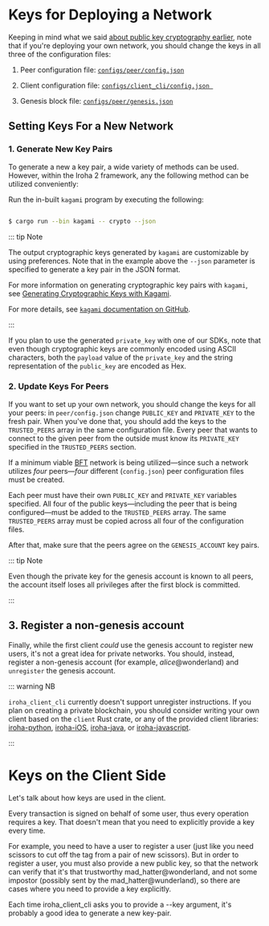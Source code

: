 # Keys for Deploying a Network

Keeping in mind what we said [about public key cryptography earlier](/public-key-cryptography.md), note that if you're deploying your own network, you should change the keys in all three of the configuration files:

1. Peer configuration file: [`configs/peer/config.json`](./peer-configuration.md)

2. Client configuration file: [`configs/client_cli/config.json `](./client-configuration.md)

3. Genesis block file: [`configs/peer/genesis.json`](./genesis.md)

## Setting Keys For a New Network

### 1. Generate New Key Pairs

To generate a new a key pair, a wide variety of methods can be used. However, within the Iroha 2 framework, any the following method can be utilized conveniently:

Run the in-built `kagami` program by executing the following:

```bash

$ cargo run --bin kagami -- crypto --json

```
::: tip Note

The output cryptographic keys generated by `kagami` are customizable by using preferences. Note that in the example above the `--json` parameter is specified to generate a key pair in the JSON format.

For more information on generating cryptographic key pairs with `kagami`, see [Generating Cryptographic Keys with Kagami](creating-cryptographic-keys.md#kagami).

For more details, see [`kagami` documentation on GitHub](https://github.com/hyperledger/iroha/tree/iroha2-dev/tools/kagami#crypto).

:::

If you plan to use the generated `private_key` with one of our SDKs, note that even though cryptographic keys are commonly encoded using ASCII characters, both the `payload` value of the `private_key` and the string representation of the `public_key` are encoded as Hex.

### 2. Update Keys For Peers

If you want to set up your own network, you should change the keys for all your peers: in `peer/config.json` change `PUBLIC_KEY` and `PRIVATE_KEY` to the fresh pair. When you've done that, you should add the keys to the `TRUSTED_PEERS` array in the same configuration file. Every peer that wants to connect to the given peer from the outside must know its `PRIVATE_KEY` specified in the `TRUSTED_PEERS` section.

If a minimum viable [BFT](/guide/glossary.md#byzantine-fault-tolerance-bft) network is being utilized—since such a network utilizes _four_ peers—_four_ different (`config.json`) peer configuration files must be created.

Each peer must have their own `PUBLIC_KEY` and `PRIVATE_KEY` variables specified. All four of the public keys—including the peer that is being configured—must be added to the `TRUSTED_PEERS` array. The same `TRUSTED_PEERS` array must be copied across all four of the configuration files.

After that, make sure that the peers agree on the `GENESIS_ACCOUNT` key pairs.

::: tip Note

Even though the private key for the genesis account is known to all peers, the account itself loses all privileges after the first block is committed.

:::

## 3. Register a non-genesis account

Finally, while the first client _could_ use the genesis account to register new users, it's not a great idea for private networks. You should, instead, register a non-genesis account (for example, _alice_@wonderland) and `unregister` the genesis account.

::: warning NB

`iroha_client_cli` currently doesn't support unregister instructions. If you plan on creating a private blockchain, you should consider writing your own client based on the `client` Rust crate, or any of the provided client libraries:
[iroha-python](https://github.com/hyperledger/iroha-python),
[iroha-iOS](https://github.com/hyperledger/iroha-ios),
[iroha-java](https://github.com/hyperledger/iroha-java), or
[iroha-javascript](https://github.com/hyperledger/iroha-javascript/tree/iroha2).

:::

# Keys on the Client Side

Let's talk about how keys are used in the client.

Every transaction is signed on behalf of some user, thus every operation requires a key. That doesn't mean that you need to explicitly provide a key every time.

For example, you need to have a user to register a user (just like you need scissors to cut off the tag from a pair of new scissors). But in order to register a user, you must also provide a new public key, so that the network can verify that it's that trustworthy mad_hatter@wonderland, and not some impostor (possibly sent by the mad_hatter@wunderland), so there are cases where you need to provide a key explicitly.

Each time iroha_client_cli asks you to provide a --key argument, it's probably a good idea to generate a new key-pair.
